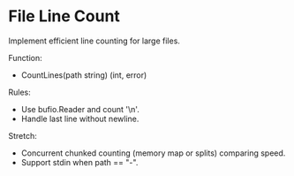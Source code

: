 # File Line Count

Implement efficient line counting for large files.

Function:
- CountLines(path string) (int, error)

Rules:
- Use bufio.Reader and count '\n'.
- Handle last line without newline.

Stretch:
- Concurrent chunked counting (memory map or splits) comparing speed.
- Support stdin when path == "-".
